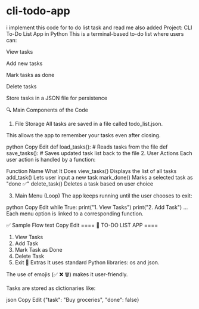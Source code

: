 # cli-todo-app
i implement this code for to do list task and read me also added
 Project: CLI To-Do List App in Python
This is a terminal-based to-do list where users can:

View tasks

Add new tasks

Mark tasks as done

Delete tasks

Store tasks in a JSON file for persistence

🔍 Main Components of the Code
1. File Storage
All tasks are saved in a file called todo_list.json.

This allows the app to remember your tasks even after closing.

python
Copy
Edit
def load_tasks():   # Reads tasks from the file
def save_tasks():   # Saves updated task list back to the file
2. User Actions
Each user action is handled by a function:

Function Name	What It Does
view_tasks()	Displays the list of all tasks
add_task()	Lets user input a new task
mark_done()	Marks a selected task as "done ✅"
delete_task()	Deletes a task based on user choice

3. Main Menu (Loop)
The app keeps running until the user chooses to exit:

python
Copy
Edit
while True:
    print("1. View Tasks")
    print("2. Add Task")
    ...
Each menu option is linked to a corresponding function.

✅ Sample Flow
text
Copy
Edit
==== 🧾 TO-DO LIST APP ====
1. View Tasks
2. Add Task
3. Mark Task as Done
4. Delete Task
5. Exit
🧠 Extras
It uses standard Python libraries: os and json.

The use of emojis (✅ ❌ 🗑️) makes it user-friendly.

Tasks are stored as dictionaries like:

json
Copy
Edit
{"task": "Buy groceries", "done": false}

